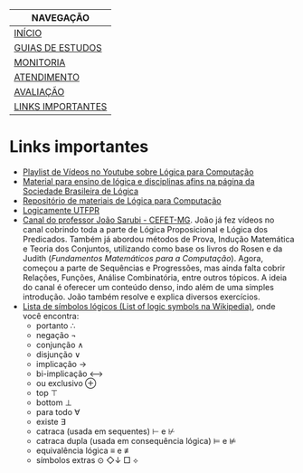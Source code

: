 |  NAVEGAÇÃO 	|
|---	        |
|  [INÍCIO](../) 	        |
|  [GUIAS DE ESTUDOS](../guia-de-estudos/) 	        |
|  [MONITORIA](../monitoria/)	        |
|  [ATENDIMENTO](../atendimento/)	        |
|  [AVALIAÇÃO](../avaliacao/)	        |
|  [LINKS IMPORTANTES]()	        |

# Links importantes
  * [Playlist de Vídeos no Youtube sobre Lógica para Computação](https://www.youtube.com/playlist?list=PLF5ttO8F-IsRGv0ad2ckPPpJALPG5N7jp)
  * [Material para ensino de lógica e disciplinas afins na página da Sociedade Brasileira de Lógica](http://sbl.org.br/pmwiki.php/Main/Ensino)
  * [Repositório de materiais de Lógica para Computação](https://drive.google.com/drive/folders/1UccpILTFLBZjeGzatpW41q2C0rbYQjiZ?usp=sharing)
  * [Logicamente UTFPR](https://github.com/adolfont/Logicamente-UTFPR/releases/tag/0.1)
  * [Canal do professor João Sarubi - CEFET-MG](https://www.youtube.com/@joaosarubbi). João já fez vídeos no canal cobrindo toda a parte de Lógica Proposicional e Lógica dos Predicados.  Também já abordou métodos de Prova, Indução Matemática e Teoria dos Conjuntos, utilizando como base os livros do Rosen e da Judith (*Fundamentos Matemáticos para a Computação*).  Agora, começou a parte de Sequências e Progressões, mas ainda falta cobrir Relações, Funções, Análise Combinatória, entre outros tópicos.  A ideia do canal é oferecer um conteúdo denso, indo além de uma simples introdução. João também resolve e explica diversos exercícios.   
  * [Lista de símbolos lógicos (List of logic symbols na Wikipedia)](https://en.wikipedia.org/wiki/List_of_logic_symbols), onde você encontra:
    * portanto ∴
    * negação ¬
    * conjunção ∧
    * disjunção ∨
    * implicação → 
    * bi-implicação ⟷
    * ou exclusivo ⊕
    * top ⊤
    * bottom ⊥
    * para todo ∀
    * existe ∃
    * catraca (usada em sequentes) ⊢ e ⊬
    * catraca dupla (usada em consequência lógica) ⊨ e ⊭
    * equivalência lógica ≡ e ≢
    * símbolos extras ⊙ ◇↓ □ ⟡

